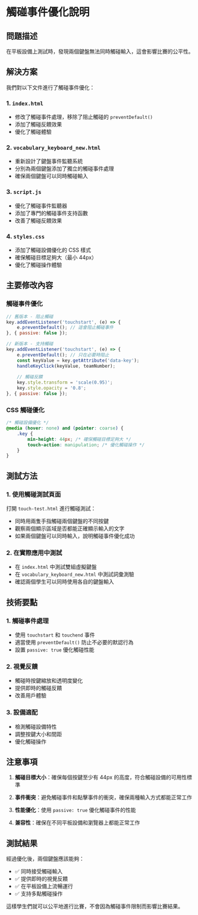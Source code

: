 # 觸碰事件優化說明

## 問題描述
在平板設備上測試時，發現兩個鍵盤無法同時觸碰輸入，這會影響比賽的公平性。

## 解決方案
我們對以下文件進行了觸碰事件優化：

### 1. `index.html`
- 修改了觸碰事件處理，移除了阻止觸碰的 `preventDefault()`
- 添加了觸碰反饋效果
- 優化了觸碰體驗

### 2. `vocabulary_keyboard_new.html`
- 重新設計了鍵盤事件監聽系統
- 分別為兩個鍵盤添加了獨立的觸碰事件處理
- 確保兩個鍵盤可以同時觸碰輸入

### 3. `script.js`
- 優化了觸碰事件監聽器
- 添加了專門的觸碰事件支持函數
- 改善了觸碰反饋效果

### 4. `styles.css`
- 添加了觸碰設備優化的 CSS 樣式
- 確保觸碰目標足夠大（最小 44px）
- 優化了觸碰操作體驗

## 主要修改內容

### 觸碰事件優化
```javascript
// 舊版本 - 阻止觸碰
key.addEventListener('touchstart', (e) => {
    e.preventDefault(); // 這會阻止觸碰事件
}, { passive: false });

// 新版本 - 支持觸碰
key.addEventListener('touchstart', (e) => {
    e.preventDefault(); // 只在必要時阻止
    const keyValue = key.getAttribute('data-key');
    handleKeyClick(keyValue, teamNumber);
    
    // 觸碰反饋
    key.style.transform = 'scale(0.95)';
    key.style.opacity = '0.8';
}, { passive: false });
```

### CSS 觸碰優化
```css
/* 觸碰設備優化 */
@media (hover: none) and (pointer: coarse) {
    .key {
        min-height: 44px; /* 確保觸碰目標足夠大 */
        touch-action: manipulation; /* 優化觸碰操作 */
    }
}
```

## 測試方法

### 1. 使用觸碰測試頁面
打開 `touch-test.html` 進行觸碰測試：
- 同時用兩隻手指觸碰兩個鍵盤的不同按鍵
- 觀察兩個顯示區域是否都能正確顯示輸入的文字
- 如果兩個鍵盤可以同時輸入，說明觸碰事件優化成功

### 2. 在實際應用中測試
- 在 `index.html` 中測試雙組虛擬鍵盤
- 在 `vocabulary_keyboard_new.html` 中測試詞彙測驗
- 確認兩個學生可以同時使用各自的鍵盤輸入

## 技術要點

### 1. 觸碰事件處理
- 使用 `touchstart` 和 `touchend` 事件
- 適當使用 `preventDefault()` 防止不必要的默認行為
- 設置 `passive: true` 優化觸碰性能

### 2. 視覺反饋
- 觸碰時按鍵縮放和透明度變化
- 提供即時的觸碰反饋
- 改善用戶體驗

### 3. 設備適配
- 檢測觸碰設備特性
- 調整按鍵大小和間距
- 優化觸碰操作

## 注意事項

1. **觸碰目標大小**：確保每個按鍵至少有 44px 的高度，符合觸碰設備的可用性標準

2. **事件衝突**：避免觸碰事件和點擊事件的衝突，確保兩種輸入方式都能正常工作

3. **性能優化**：使用 `passive: true` 優化觸碰事件的性能

4. **兼容性**：確保在不同平板設備和瀏覽器上都能正常工作

## 測試結果

經過優化後，兩個鍵盤應該能夠：
- ✅ 同時接受觸碰輸入
- ✅ 提供即時的視覺反饋
- ✅ 在平板設備上流暢運行
- ✅ 支持多點觸碰操作

這樣學生們就可以公平地進行比賽，不會因為觸碰事件限制而影響比賽結果。
